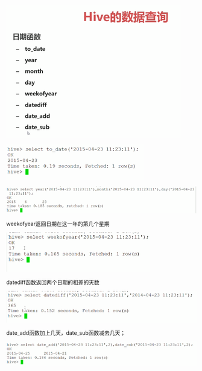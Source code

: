 ![](../md/img/ggzhangxiaochao/1298744-20180625091626132-301426015.png)

![](../md/img/ggzhangxiaochao/1298744-20180625091645775-1116171754.png)

![](../md/img/ggzhangxiaochao/1298744-20180625091706304-1985071661.png)

weekofyear返回日期在这一年的第几个星期

![](../md/img/ggzhangxiaochao/1298744-20180625091717245-411210440.png)

datediff函数返回两个日期的相差的天数

![](../md/img/ggzhangxiaochao/1298744-20180625091808683-1434701938.png)

date_add函数加上几天，date_sub函数减去几天；

**![](../md/img/ggzhangxiaochao/1298744-20180625091906613-219852513.png)**

